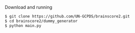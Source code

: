 
Download and running
``` bash
$ git clone https://github.com/UN-GCPDS/brainscore2.git
$ cd brainscore2/dummy_generator
$ python main.py
```
